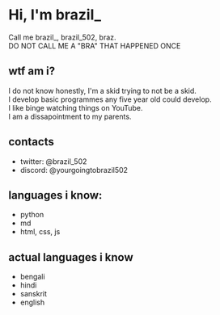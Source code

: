 # Hi, I'm brazil_
Call me brazil_, brazil_502, braz.
<br>
DO NOT CALL ME A "BRA" THAT HAPPENED ONCE
## wtf am i?
I do not know honestly, I'm a skid trying to not be a skid. <br>
I develop basic programmes any five year old could develop. <br>
I like binge watching things on YouTube. <br>
I am a dissapointment to my parents.
## contacts
* twitter: @brazil_502
* discord: @yourgoingtobrazil502
## languages i know:
* python
* md
* html, css, js
## actual languages i know
* bengali
* hindi
* sanskrit
* english


